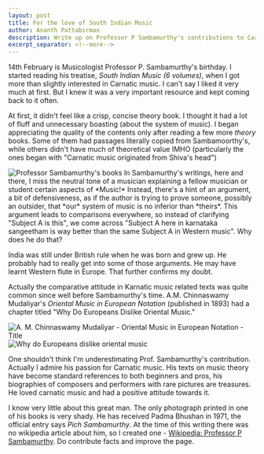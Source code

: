 ```yaml
---
layout: post
title: For the love of South Indian Music
author: Ananth Pattabirman
description: Write up on Professor P Sambamurthy's contributions to Carnatic music, and my very personal opinion about his writing style.
excerpt_separator: <!--more-->
---
```


14th February is Musicologist Professor P. Sambamurthy's birthday. I started reading his treatise, *South Indian Music (6 volumes)*, when I got more than slightly interested in Carnatic music. I can't say I liked it very much at first. But I knew it was a very important resource and kept coming back to it often.

At first, it didn't feel like a crisp, concise theory book. I thought it had a lot of fluff and unnecessary boasting (about the system of music). I began appreciating the quality of the contents only after reading a few more *theory* books. Some of them had passages literally copied from Sambamoorthy's, while others didn't have much of theoretical value IMHO (particularly the ones began with "Carnatic music originated from Shiva's head")

<img class="img-responsive" alt="Professor Sambamurthy's books" src="{{ site.url }}/images/prof-sambamurthy-books.jpg" />
<!--more-->
In Sambamurthy's writings, here and there, I miss the neutral tone of a musician explaining a fellow musician or student certain aspects of *Music!* Instead, there's a hint of an argument, a bit of defensiveness, as if the author is trying to prove someone, possibly an outsider, that *our* system of music is no inferior than *theirs*. This argument leads to comparisons everywhere, so instead of clarifying "Subject A is this", we come across "Subject A here in karnataka sangeetham is way better than the same Subject A in Western music". Why does he do that?

India was still under British rule when he was born and grew up. He probably had to really get into some of those arguments. He may have learnt Western flute in Europe. That further confirms my doubt.

Actually the comparative attitude in Karnatic music related texts was quite common since well before Sambamurthy's time. A.M. Chinnaswamy Mudaliyar's *Oriental Music in European Notation* (published in 1893) had a chapter titled "Why Do Europeans Dislike Oriental Music."

<img class="img-responsive" alt="A. M. Chinnaswamy Mudaliyar - Oriental Music in European Notation - Title" src="{{ site.url }}/images/amc-oriental-music-title.png" />


<img class="img-responsive" alt="Why do Europeans dislike oriental music" src="{{ site.url }}/images/amc-why-do-europeans-dislike-oriental-music.png" />

One shouldn't think I'm underestimating Prof. Sambamurthy's contribution. Actually I admire his passion for Carnatic music. His texts on music theory have become standard references to both beginners and pros, his biographies of composers and performers with rare pictures are treasures. He loved carnatic music and had a positive attitude towards it.

I know very little about this great man. The only photograph printed in one of his books is very shady. He has received Padma Bhushan in 1971, the official entry says *Pich Sambamurthy*. At the time of this writing there was no wikipedia article about him, so I created one - [Wikipedia: Professor P Sambamurthy](https://en.wikipedia.org/wiki/Professor_P_Sambamurthy#Publications). Do contribute facts and improve the page.
